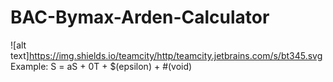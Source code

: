 # BAC-Bymax-Arden-Calculator 
![alt text]https://img.shields.io/teamcity/http/teamcity.jetbrains.com/s/bt345.svg 
Example: S = aS + 0T + $(epsilon) + #(void)
